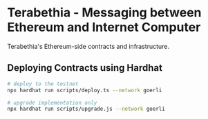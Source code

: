 # Terabethia - Messaging between Ethereum and Internet Computer

Terabethia's Ethereum-side contracts and infrastructure.

## Deploying Contracts using Hardhat

```sh
# deploy to the testnet
npx hardhat run scripts/deploy.ts --network goerli

# upgrade implementation only
npx hardhat run scripts/upgrade.js --network goerli
```

